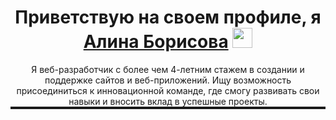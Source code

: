 <h1 align="center">Приветствую на своем профиле, я <a href="" target="_blank">Алина Борисова</a> 
  <img src="https://github.com/blackcater/blackcater/raw/main/images/Hi.gif" height="32"/>
</h1>
<p align="center" style="border-bottom: 4px solid">Я веб-разработчик с более чем 4-летним стажем в создании и поддержке сайтов и веб-приложений. Ищу возможность присоединиться к инновационной команде, где смогу развивать свои навыки и вносить вклад в успешные проекты.</p>

